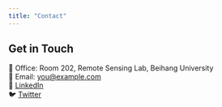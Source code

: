 ```yaml
---
title: "Contact"
---
```


## Get in Touch

📍 Office: Room 202, Remote Sensing Lab, Beihang University  
📧 Email: you@example.com  
🔗 [LinkedIn](https://www.linkedin.com/in/yourprofile)  
🐦 [Twitter](https://twitter.com/yourhandle)
